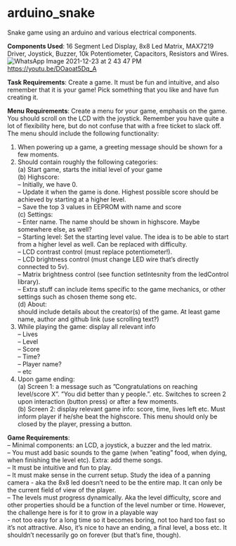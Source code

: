# arduino_snake
Snake game using an arduino and various electrical components.

**Components Used**: 16 Segment Led Display, 8x8 Led Matrix, MAX7219 Driver, Joystick, Buzzer, 10k Potentiometer, Capacitors, Resistors and Wires.
![WhatsApp Image 2021-12-23 at 2 43 47 PM](https://user-images.githubusercontent.com/60759315/147242427-0460abba-9f7e-4c8b-aaa5-0e18c946136d.jpeg)
https://youtu.be/DOaoat5Dq_A

**Task Requirements**: Create a game. It must be fun and intuitive, and also remember that it is your game! Pick something that you like and have fun creating it.

**Menu Requirements**: Create a menu for your game, emphasis on the game. You
should scroll on the LCD with the joystick. Remember you have quite a
lot of flexibility here, but do not confuse that with a free ticket to slack
off. The menu should include the following functionality:
  1. When powering up a game, a greeting message should be shown for a few moments.  
  2. Should contain roughly the following categories:  
    (a) Start game, starts the initial level of your game  
    (b) Highscore:  
        – Initially, we have 0.  
        – Update it when the game is done. Highest possible score should be achieved by starting at a higher level.  
        – Save the top 3 values in EEPROM with name and score  
    (c) Settings:  
        – Enter name. The name should be shown in highscore. Maybe somewhere else, as well?  
        – Starting level: Set the starting level value. The idea is to be able to start from a higher level as well. Can be replaced with difficulty.  
        – LCD contrast control (must replace potentiometer!).  
        – LCD brightness control (must change LED wire that’s directly connected to 5v).  
        – Matrix brightness control (see function setIntesnity from the ledControl library).  
        – Extra stuff can include items specific to the game mechanics, or other settings such as chosen theme song etc.  
    (d) About:  
        should include details about the creator(s) of the game. At least game name, author and github link (use scrolling text?)  
  3. While playing the game: display all relevant info  
        – Lives  
        – Level  
        – Score  
        – Time?  
        – Player name?  
        – etc  
  4. Upon game ending:  
    (a) Screen 1: a message such as ”Congratulations on reaching level/score X”. ”You did better than y people.”. etc. Switches to screen 2 upon interaction (button press) or after a few moments.  
    (b) Screen 2: display relevant game info: score, time, lives left etc. Must inform player if he/she beat the highscore. This menu should only be closed by the player, pressing a button.
    
 **Game Requirements**:  
    – Minimal components: an LCD, a joystick, a buzzer and the led matrix.  
    – You must add basic sounds to the game (when ”eating” food, when dying, when finishing the level etc). Extra: add theme songs.  
    – It must be intuitive and fun to play.  
    – It must make sense in the current setup. Study the idea of a panning camera - aka the 8x8 led doesn’t need to be the entire map. It can only be the current field of view of the player.  
    – The levels must progress dynamically. Aka the level difficulty, score and other properties should be a function of the level number or time. However, the challenge here is for it to grow in a playable way  
    - not too easy for a long time so it becomes boring, not too hard too fast so it’s not attractive. Also, it’s nice to have an ending, a final level, a boss etc. It shouldn’t necessarily go on forever (but that’s fine, though).  
